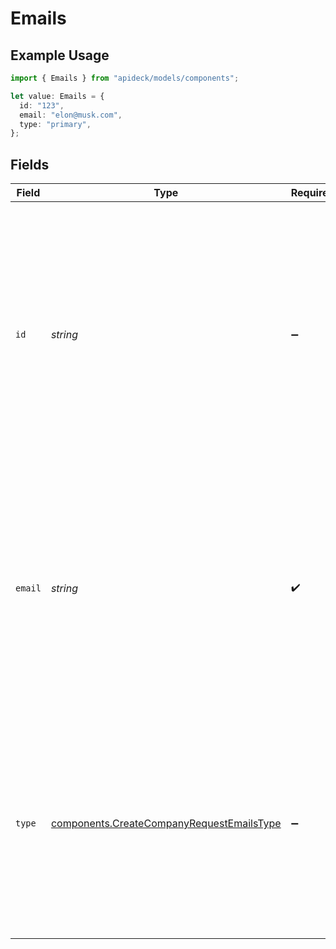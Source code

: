 # Emails

## Example Usage

```typescript
import { Emails } from "apideck/models/components";

let value: Emails = {
  id: "123",
  email: "elon@musk.com",
  type: "primary",
};
```

## Fields

| Field                                                                                                                                                                                                                                                                  | Type                                                                                                                                                                                                                                                                   | Required                                                                                                                                                                                                                                                               | Description                                                                                                                                                                                                                                                            | Example                                                                                                                                                                                                                                                                |
| ---------------------------------------------------------------------------------------------------------------------------------------------------------------------------------------------------------------------------------------------------------------------- | ---------------------------------------------------------------------------------------------------------------------------------------------------------------------------------------------------------------------------------------------------------------------- | ---------------------------------------------------------------------------------------------------------------------------------------------------------------------------------------------------------------------------------------------------------------------- | ---------------------------------------------------------------------------------------------------------------------------------------------------------------------------------------------------------------------------------------------------------------------- | ---------------------------------------------------------------------------------------------------------------------------------------------------------------------------------------------------------------------------------------------------------------------- |
| `id`                                                                                                                                                                                                                                                                   | *string*                                                                                                                                                                                                                                                               | :heavy_minus_sign:                                                                                                                                                                                                                                                     | A unique identifier for each email address entry within the company's email array. This ID is used to distinguish between different email records, facilitating updates and management of email information. It is optional and can be auto-generated if not provided. | 123                                                                                                                                                                                                                                                                    |
| `email`                                                                                                                                                                                                                                                                | *string*                                                                                                                                                                                                                                                               | :heavy_check_mark:                                                                                                                                                                                                                                                     | The actual email address used for communication with the company. This field is mandatory and must be a valid email format to ensure proper delivery of messages. It serves as a primary contact method within the CRM system.                                         | elon@musk.com                                                                                                                                                                                                                                                          |
| `type`                                                                                                                                                                                                                                                                 | [components.CreateCompanyRequestEmailsType](../../models/components/createcompanyrequestemailstype.md)                                                                                                                                                                 | :heavy_minus_sign:                                                                                                                                                                                                                                                     | Defines the nature of the email address, such as 'personal', 'work', or 'support'. This classification aids in understanding the context and intended use of each email address. It is optional and can be omitted if not applicable.                                  | primary                                                                                                                                                                                                                                                                |
